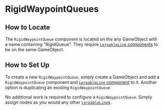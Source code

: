 # RigidWaypointQueues

## How to Locate

The `RigidWaypointQueue` component is located on the any GameObject with a name containing "RigidQueue".  They require [`LerpableLine` components](lerpable-lines.md) to be on the same GameObject.

## How to Set Up

To create a new `RigidWaypointQueue`, simply create a GameObject and add a `RigidWaypointQueue` component and [`LerpableLine` component](lerpable-lines.md) to it.  Another option is duplicating an existing `RigidWaypointQueue`.

No additional work is required to configure a `RigidWaypointQueue`.  Simply assign nodes as you would any other [`LerpableLine`s](lerpable-lines.md).
